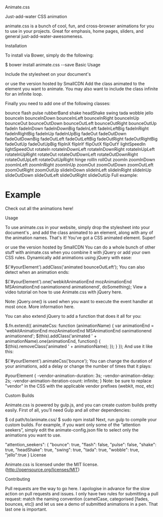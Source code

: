 Animate.css

Just-add-water CSS animation

animate.css is a bunch of cool, fun, and cross-browser animations for you to use in your projects. Great for emphasis, home pages, sliders, and general just-add-water-awesomeness.

Installation

To install via Bower, simply do the following:

$ bower install animate.css --save
Basic Usage

Include the stylesheet on your document's <head>

<head>
  <link rel="stylesheet" href="animate.min.css">
</head>
or use the version hosted by SmallCDN

<head>
  <link rel="stylesheet" href="http://s.mlcdn.co/animate.css">
</head>
Add the class animated to the element you want to animate. You may also want to include the class infinite for an infinite loop.

Finally you need to add one of the following classes:

bounce
flash
pulse
rubberBand
shake
headShake
swing
tada
wobble
jello
bounceIn
bounceInDown
bounceInLeft
bounceInRight
bounceInUp
bounceOut
bounceOutDown
bounceOutLeft
bounceOutRight
bounceOutUp
fadeIn
fadeInDown
fadeInDownBig
fadeInLeft
fadeInLeftBig
fadeInRight
fadeInRightBig
fadeInUp
fadeInUpBig
fadeOut
fadeOutDown
fadeOutDownBig
fadeOutLeft
fadeOutLeftBig
fadeOutRight
fadeOutRightBig
fadeOutUp
fadeOutUpBig
flipInX
flipInY
flipOutX
flipOutY
lightSpeedIn
lightSpeedOut
rotateIn
rotateInDownLeft
rotateInDownRight
rotateInUpLeft
rotateInUpRight
rotateOut
rotateOutDownLeft
rotateOutDownRight
rotateOutUpLeft
rotateOutUpRight
hinge
rollIn
rollOut
zoomIn
zoomInDown
zoomInLeft
zoomInRight
zoomInUp
zoomOut
zoomOutDown
zoomOutLeft
zoomOutRight
zoomOutUp
slideInDown
slideInLeft
slideInRight
slideInUp
slideOutDown
slideOutLeft
slideOutRight
slideOutUp
Full example:

<h1 class="animated infinite bounce">Example</h1>
Check out all the animations here!

Usage

To use animate.css in your website, simply drop the stylesheet into your document's <head>, and add the class animated to an element, along with any of the animation names. That's it! You've got a CSS animated element. Super!

<head>
  <link rel="stylesheet" href="animate.min.css">
</head>
or use the version hosted by SmallCDN

<head>
  <link rel="stylesheet" href="http://s.mlcdn.co/animate.css">
</head>
You can do a whole bunch of other stuff with animate.css when you combine it with jQuery or add your own CSS rules. Dynamically add animations using jQuery with ease:

$('#yourElement').addClass('animated bounceOutLeft');
You can also detect when an animation ends:

$('#yourElement').one('webkitAnimationEnd mozAnimationEnd MSAnimationEnd oanimationend animationend', doSomething);
View a video tutorial on how to use Animate.css with jQuery here.

Note: jQuery.one() is used when you want to execute the event handler at most once. More information here.

You can also extend jQuery to add a function that does it all for you:

$.fn.extend({
    animateCss: function (animationName) {
        var animationEnd = 'webkitAnimationEnd mozAnimationEnd MSAnimationEnd oanimationend animationend';
        $(this).addClass('animated ' + animationName).one(animationEnd, function() {
            $(this).removeClass('animated ' + animationName);
        });
    }
});
And use it like this:

$('#yourElement').animateCss('bounce');
You can change the duration of your animations, add a delay or change the number of times that it plays:

#yourElement {
  -vendor-animation-duration: 3s;
  -vendor-animation-delay: 2s;
  -vendor-animation-iteration-count: infinite;
}
Note: be sure to replace "vendor" in the CSS with the applicable vendor prefixes (webkit, moz, etc)

Custom Builds

Animate.css is powered by gulp.js, and you can create custom builds pretty easily. First of all, you’ll need Gulp and all other dependencies:

$ cd path/to/animate.css/
$ sudo npm install
Next, run gulp to compile your custom builds. For example, if you want only some of the “attention seekers”, simply edit the animate-config.json file to select only the animations you want to use.

"attention_seekers": {
  "bounce": true,
  "flash": false,
  "pulse": false,
  "shake": true,
  "headShake": true,
  "swing": true,
  "tada": true,
  "wobble": true,
  "jello":true
}
License

Animate.css is licensed under the MIT license. (http://opensource.org/licenses/MIT)

Contributing

Pull requests are the way to go here. I apologise in advance for the slow action on pull requests and issues. I only have two rules for submitting a pull request: match the naming convention (camelCase, categorised [fades, bounces, etc]) and let us see a demo of submitted animations in a pen. That last one is important.
